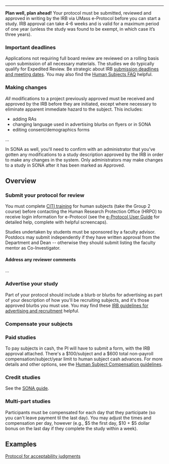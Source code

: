 [//]: # (TO DO: IRB examples, reproducibility/registration info)
---

**Plan well, plan ahead!** Your protocol must be submitted, reviewed and approved in writing by the IRB via UMass e-Protocol before you can start a study. IRB approval can take 4-6 weeks and is valid for a maximum period of one year (unless the study was found to be exempt, in which case it’s three years). 

### Important deadlines

Applications not requiring full board review are reviewed on a rolling basis upon submission of all necessary materials. The studies we do typically qualify for Expedited Review. Be strategic about IRB [submission deadlines and meeting dates](https://www.umass.edu/research/compliance/human-subjects-irb/irb-submission-deadlines-and-meeting-dates). You may also find the [Human Subjects FAQ](https://www.umass.edu/research/compliance/human-subjects-irb/faq) helpful.

### Making changes

*All* modifications to a project previously approved must be received and approved by the IRB before they are initiated, except where necessary to eliminate apparent immediate hazard to the subject. This includes:

- adding RAs
- changing language used in advertising blurbs on flyers or in SONA
- editing consent/demographics forms

...

[//]: # (^how long does it typically take to get various types of edits re-approved?)

In SONA as well, you'll need to confirm with an administrator that you’ve gotten any modifications to a study description approved by the IRB in order to make any changes in the system. Only administrators may make changes to a study in SONA after it has been marked as Approved.

## Overview

### Submit your protocol for review 

You must complete [CITI training](https://www.umass.edu/research/compliance/human-subjects-irb/training-education-and-outreach/citi-training-human-subjects-research) for human subjects (take the Group 2 course) before contacting the Human Research Protection Office (HRPO) to receive login information for e-Protocol (see the [e-Protocol User Guide](https://www.umass.edu/research/compliance/human-subjects-irb/e-protocol-system-irb) for detailed help, complete with helpful screencaps). 

Studies undertaken by students must be sponsored by a faculty advisor. Postdocs may submit independently if they have written approval from the Department and Dean -- otherwise they should submit listing the faculty mentor as Co-Investigator.

#### Address any reviewer comments

[//]: # (//hot tips i'm sure)
...

### Advertise your study

Part of your protocol should include a blurb or blurbs for advertising as part of your description of how you'll be recruiting subjects, and it's those approved blurbs you must use. You may find these [IRB guidelines for advertising and recruitment](https://www.umass.edu/research/guidance/advertising-and-subject-recruitment) helpful.

### Compensate your subjects

### Paid studies

To pay subjects in cash, the PI will have to submit a form, with the IRB approval attached. There's a $100/subject and a $600 total non-payroll compensation/subject/year limit to human subject cash advances. For more details and other options, see the [Human Subject Compensation guidelines](https://www.umass.edu/sphhs/faculty-staff/deans-business-center-forms-and-information). 

[//]: # (need some kind of official statement but i'm pretty sure you have to pay at least minimum wage for the amount of time that you do? Update: apparently not, which blows my mind... but I guess the IRB is just happy to think that people are consenting to participation without cash being coercive, so better to under rather than overpay)

### Credit studies

See the [SONA guide](https://xlingumass.github.io/ling-sona/#credit-compensation).

### Multi-part studies 

Participants must be compensated for each day that they participate (so you can't leave payment til the last day). You may adjust the times and compensation per day, however (e.g., $5 the first day, $10 + $5 dollar bonus on the last day if they complete the study within a week).

## Examples

[Protocol for acceptability judgments](resources/Protocol2016-3033.pdf)
